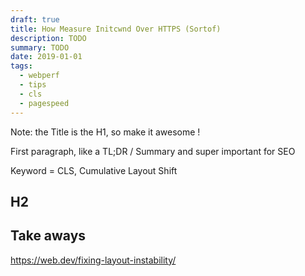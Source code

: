 ```yaml
---
draft: true
title: How Measure Initcwnd Over HTTPS (Sortof)
description: TODO
summary: TODO
date: 2019-01-01
tags:
  - webperf
  - tips
  - cls
  - pagespeed
---
```


Note: the Title is the H1, so make it awesome !

First paragraph, like a TL;DR / Summary and super important for SEO

Keyword = CLS, Cumulative Layout Shift


## H2


## Take aways


https://web.dev/fixing-layout-instability/

